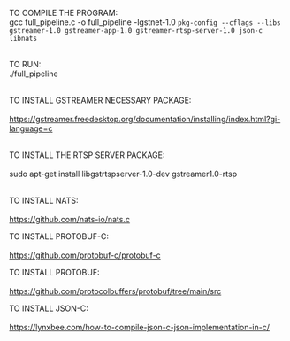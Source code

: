 TO COMPILE THE PROGRAM:<br>
gcc full_pipeline.c -o full_pipeline -lgstnet-1.0 `pkg-config --cflags --libs gstreamer-1.0 gstreamer-app-1.0 gstreamer-rtsp-server-1.0 json-c libnats`<br><br>

TO RUN:<br>
./full_pipeline<br><br>

TO INSTALL GSTREAMER NECESSARY PACKAGE:<br><br>
https://gstreamer.freedesktop.org/documentation/installing/index.html?gi-language=c<br><br>

TO INSTALL THE RTSP SERVER PACKAGE:<br><br>
sudo apt-get install libgstrtspserver-1.0-dev gstreamer1.0-rtsp<br><br>

TO INSTALL NATS:<br><br>
https://github.com/nats-io/nats.c

TO INSTALL PROTOBUF-C:<br><br>
https://github.com/protobuf-c/protobuf-c

TO INSTALL PROTOBUF:<br><br>
https://github.com/protocolbuffers/protobuf/tree/main/src

TO INSTALL JSON-C:<br><br>
https://lynxbee.com/how-to-compile-json-c-json-implementation-in-c/
